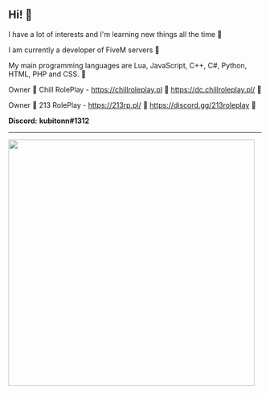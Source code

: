 ## Hi! 👋

I have a lot of interests and I'm learning new things all the time 📘

I am currently a developer of FiveM servers 🔩

My main programming languages ​​are Lua, JavaScript, C++, C#, Python, HTML, PHP and CSS. 🌱

Owner 🌴 Chill RolePlay - https://chillroleplay.pl 🌴 https://dc.chillroleplay.pl/ 🌴

Owner 🖤 213 RolePlay - https://213rp.pl/ 🖤 https://discord.gg/213roleplay 🖤


**Discord:**
**kubitonn#1312**
 
<hr>

<!--![kubitonn's GitHub stats](https://github-readme-stats.vercel.app/api?username=kubitonn&count_private=true&show_icons=true&theme=midnight-purple&)-->
<p align="left">
  <img src="https://github-readme-stats.vercel.app/api?username=kubitonn&count_private=true&show_icons=true&theme=midnight-purple&" width=490 />
</p>

